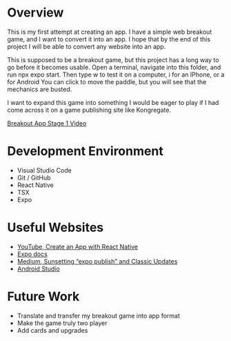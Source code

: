 # Overview

This is my first attempt at creating an app. I have a simple web breakout game, and I want to convert it into an app. I hope that by the end of this project I will be able to convert any website into an app. 

This is supposed to be a breakout game, but this project has a long way to go before it becomes usable. Open a terminal, navigate into this folder, and run npx expo start. Then type w to test it on a computer, i for an IPhone, or a for Android You can click to move the paddle, but you will see that the mechanics are busted.

I want to expand this game into something I would be eager to play if I had come across it on a game publishing site like Kongregate. 

[Breakout App Stage 1 Video](https://www.youtube.com/watch?v=rasnzZY7hb0)

# Development Environment

* Visual Studio Code
* Git / GitHub
* React Native
* TSX
* Expo

# Useful Websites

* [YouTube, Create an App with React Native](https://www.youtube.com/watch?v=1ETOJloLK3Y)
* [Expo docs](https://docs.expo.dev/)
* [Medium, Sunsetting “expo publish” and Classic Updates](https://blog.expo.dev/sunsetting-expo-publish-and-classic-updates-6cb9cd295378)
* [Android Studio](https://developer.android.com/tools/variables#envar)

# Future Work

* Translate and transfer my breakout game into app format
* Make the game truly two player
* Add cards and upgrades